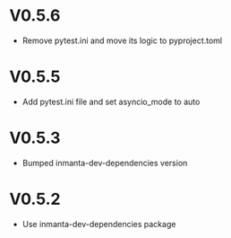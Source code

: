 # V0.5.6
- Remove pytest.ini and move its logic to pyproject.toml

# V0.5.5
- Add pytest.ini file and set asyncio_mode to auto

# V0.5.3
- Bumped inmanta-dev-dependencies version

# V0.5.2
- Use inmanta-dev-dependencies package
